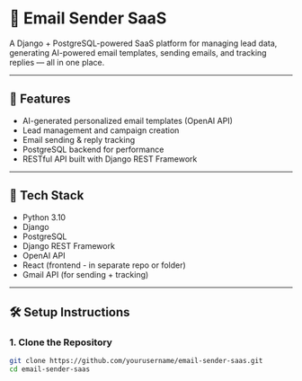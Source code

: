 # 📧 Email Sender SaaS

A Django + PostgreSQL-powered SaaS platform for managing lead data, generating AI-powered email templates, sending emails, and tracking replies — all in one place.

---

## 🚀 Features

- AI-generated personalized email templates (OpenAI API)
- Lead management and campaign creation
- Email sending & reply tracking
- PostgreSQL backend for performance
- RESTful API built with Django REST Framework

---

## 🧰 Tech Stack

- Python 3.10
- Django
- PostgreSQL
- Django REST Framework
- OpenAI API
- React (frontend - in separate repo or folder)
- Gmail API (for sending + tracking)

---

## 🛠️ Setup Instructions

### 1. Clone the Repository

```bash
git clone https://github.com/yourusername/email-sender-saas.git
cd email-sender-saas
